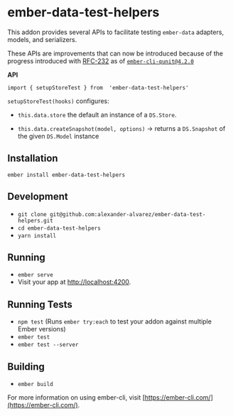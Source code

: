 # ember-data-test-helpers

This addon provides several APIs to facilitate testing `ember-data` adapters, models, and serializers. 

These APIs are improvements that can now be introduced because of the progress introduced with [RFC-232] as of
[`ember-cli-qunit@4.2.0`](https://github.com/ember-cli/ember-cli-qunit/releases/tag/v4.2.0)

**API**

`import { setupStoreTest } from  'ember-data-test-helpers'`

`setupStoreTest(hooks)` configures:

 - `this.data.store` the default an instance of a `DS.Store`.
 
 - `this.data.createSnapshot(model, options)` -> returns a `DS.Snapshot` of the given `DS.Model` instance
 

## Installation

`ember install ember-data-test-helpers`

## Development

* `git clone git@github.com:alexander-alvarez/ember-data-test-helpers.git`
* `cd ember-data-test-helpers`
* `yarn install`

## Running

* `ember serve`
* Visit your app at [http://localhost:4200](http://localhost:4200).

## Running Tests

* `npm test` (Runs `ember try:each` to test your addon against multiple Ember versions)
* `ember test`
* `ember test --server`

## Building

* `ember build`

For more information on using ember-cli, visit [https://ember-cli.com/](https://ember-cli.com/).

[RFC-232]: https://github.com/emberjs/rfcs/blob/master/text/0232-simplify-qunit-testing-api.md
